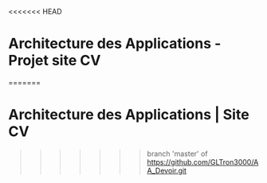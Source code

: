 <<<<<<< HEAD
# Architecture des Applications - Projet site CV
=======
# Architecture des Applications | Site CV
>>>>>>> branch 'master' of https://github.com/GLTron3000/AA_Devoir.git
